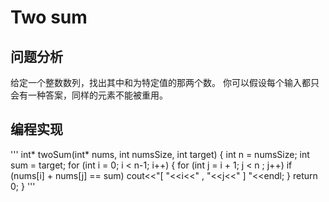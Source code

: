 # Two sum

## 问题分析
给定一个整数数列，找出其中和为特定值的那两个数。
你可以假设每个输入都只会有一种答案，同样的元素不能被重用。

## 编程实现
'''
int* twoSum(int* nums, int numsSize, int target) {
	int n = numsSize;
	int sum = target;
	for (int i = 0; i < n-1; i++)
	{
		for (int j = i + 1; j < n ; j++)
			if (nums[i] + nums[j] == sum)
				cout<<"[ "<<i<<" , "<<j<<" ] "<<endl;
	}
	return 0;
}
'''
